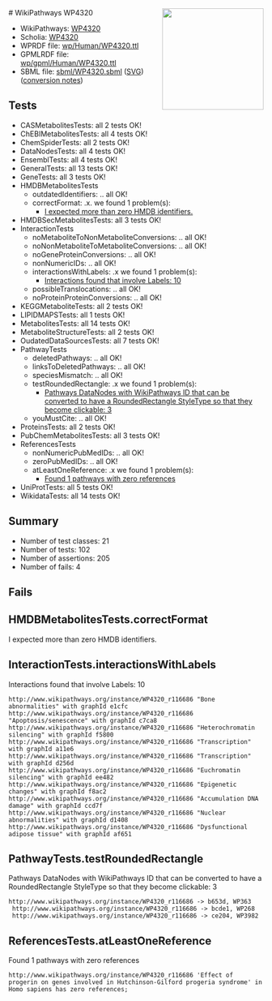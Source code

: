 <img style="float: right; width: 200px" src="../logo.png" />
# WikiPathways WP4320

* WikiPathways: [WP4320](https://identifiers.org/wikipathways:WP4320)
* Scholia: [WP4320](https://scholia.toolforge.org/wikipathways/WP4320)
* WPRDF file: [wp/Human/WP4320.ttl](../wp/Human/WP4320.ttl)
* GPMLRDF file: [wp/gpml/Human/WP4320.ttl](../wp/gpml/Human/WP4320.ttl)
* SBML file: [sbml/WP4320.sbml](../sbml/WP4320.sbml) ([SVG](../sbml/WP4320.svg)) ([conversion notes](../sbml/WP4320.txt))

## Tests
* CASMetabolitesTests: all 2 tests OK!
* ChEBIMetabolitesTests: all 4 tests OK!
* ChemSpiderTests: all 2 tests OK!
* DataNodesTests: all 4 tests OK!
* EnsemblTests: all 4 tests OK!
* GeneralTests: all 13 tests OK!
* GeneTests: all 3 tests OK!
* HMDBMetabolitesTests
    * outdatedIdentifiers: .. all OK!
    * correctFormat: .x. we found 1 problem(s):
        * [I expected more than zero HMDB identifiers.](#ad154c1e)
* HMDBSecMetabolitesTests: all 3 tests OK!
* InteractionTests
    * noMetaboliteToNonMetaboliteConversions: .. all OK!
    * noNonMetaboliteToMetaboliteConversions: .. all OK!
    * noGeneProteinConversions: .. all OK!
    * nonNumericIDs: .. all OK!
    * interactionsWithLabels: .x we found 1 problem(s):
        * [Interactions found that involve Labels: 10](#fe97a8b8)
    * possibleTranslocations: .. all OK!
    * noProteinProteinConversions: .. all OK!
* KEGGMetaboliteTests: all 2 tests OK!
* LIPIDMAPSTests: all 1 tests OK!
* MetabolitesTests: all 14 tests OK!
* MetaboliteStructureTests: all 2 tests OK!
* OudatedDataSourcesTests: all 7 tests OK!
* PathwayTests
    * deletedPathways: .. all OK!
    * linksToDeletedPathways: .. all OK!
    * speciesMismatch: .. all OK!
    * testRoundedRectangle: .x we found 1 problem(s):
        * [Pathways DataNodes with WikiPathways ID that can be converted to have a RoundedRectangle StyleType so that they become clickable: 3](#9fbad3cd)
    * youMustCite: .. all OK!
* ProteinsTests: all 2 tests OK!
* PubChemMetabolitesTests: all 3 tests OK!
* ReferencesTests
    * nonNumericPubMedIDs: .. all OK!
    * zeroPubMedIDs: .. all OK!
    * atLeastOneReference: .x we found 1 problem(s):
        * [Found 1 pathways with zero references](#35eb778e)
* UniProtTests: all 5 tests OK!
* WikidataTests: all 14 tests OK!


## Summary

* Number of test classes: 21
* Number of tests: 102
* Number of assertions: 205
* Number of fails: 4

## Fails

<a name="ad154c1e" />

## HMDBMetabolitesTests.correctFormat

I expected more than zero HMDB identifiers.
<a name="fe97a8b8" />

## InteractionTests.interactionsWithLabels

Interactions found that involve Labels: 10
```
http://www.wikipathways.org/instance/WP4320_r116686 "Bone abnormalities" with graphId e1cfc
http://www.wikipathways.org/instance/WP4320_r116686 "Apoptosis/senescence" with graphId c7ca8
http://www.wikipathways.org/instance/WP4320_r116686 "Heterochromatin silencing" with graphId f5800
http://www.wikipathways.org/instance/WP4320_r116686 "Transcription" with graphId a11e6
http://www.wikipathways.org/instance/WP4320_r116686 "Transcription" with graphId d256d
http://www.wikipathways.org/instance/WP4320_r116686 "Euchromatin silencing" with graphId ee482
http://www.wikipathways.org/instance/WP4320_r116686 "Epigenetic changes" with graphId f8ac2
http://www.wikipathways.org/instance/WP4320_r116686 "Accumulation DNA damage" with graphId ccd7f
http://www.wikipathways.org/instance/WP4320_r116686 "Nuclear abnormalities" with graphId d1408
http://www.wikipathways.org/instance/WP4320_r116686 "Dysfunctional adipose tissue" with graphId af651
```

<a name="9fbad3cd" />

## PathwayTests.testRoundedRectangle

Pathways DataNodes with WikiPathways ID that can be converted to have a RoundedRectangle StyleType so that they become clickable: 3
```
http://www.wikipathways.org/instance/WP4320_r116686 -> b653d, WP363
 http://www.wikipathways.org/instance/WP4320_r116686 -> bcde1, WP268
 http://www.wikipathways.org/instance/WP4320_r116686 -> ce204, WP3982
 ```

<a name="35eb778e" />

## ReferencesTests.atLeastOneReference

Found 1 pathways with zero references
```
http://www.wikipathways.org/instance/WP4320_r116686 'Effect of progerin on genes involved in Hutchinson-Gilford progeria syndrome' in Homo sapiens has zero references; 
```

